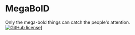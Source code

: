 # MegaBolD
Only the mega-bold things can catch the people's attention.
[![GitHub license](https://img.shields.io/badge/license-MIT-blue.svg)](https://github.com/sclass53/hexo-theme-megabold/blob/master/LICENSE)]
